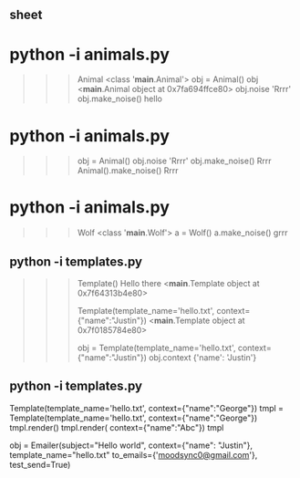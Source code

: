 ## sheet
# python -i animals.py

>>> Animal
<class '__main__.Animal'>
>>> obj = Animal()
>>> obj
<__main__.Animal object at 0x7fa694ffce80>
>>> obj.noise
'Rrrr'
>>> obj.make_noise()
hello
>>> 

#  python -i animals.py
>>> obj = Animal()
>>> obj.noise
'Rrrr'
>>> obj.make_noise()
Rrrr
>>> Animal().make_noise()
Rrrr
>>> 

#  python -i animals.py
>>> Wolf
<class '__main__.Wolf'>
>>> a = Wolf()
>>> a.make_noise()
grrr
>>> 
 
## python -i templates.py
>>> Template()
Hello there
<__main__.Template object at 0x7f64313b4e80>
>>> 
>>>Template(template_name='hello.txt', context={"name":"Justin"})
<__main__.Template object at 0x7f0185784e80>
>>> 
>>> obj = Template(template_name='hello.txt', context={"name":"Justin"})
>>> obj.context
{'name': 'Justin'}
>>> 
## python -i templates.py
Template(template_name='hello.txt', context={"name":"George"})
tmpl =  Template(template_name='hello.txt', context={"name":"George"})
tmpl.render()
tmpl.render( context={"name":"Abc"})
tmpl 

>>>
obj = Emailer(subject="Hello world", context={"name": "Justin"}, template_name="hello.txt" to_emails={'moodsync0@gmail.com'}, test_send=True)


